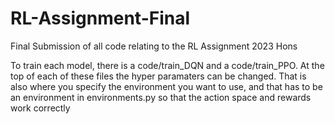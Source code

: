 # RL-Assignment-Final
Final Submission of all code relating to the RL Assignment 2023 Hons

To train each model, there is a code/train_DQN and a code/train_PPO.
At the top of each of these files the hyper paramaters can be changed. 
That is also where you specify the environment you want to use, and that has to be an environment in environments.py so that the action space and rewards work correctly
